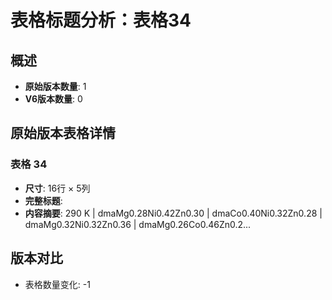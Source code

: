 # 表格标题分析：表格34

## 概述
- **原始版本数量**: 1
- **V6版本数量**: 0

## 原始版本表格详情

### 表格 34
- **尺寸**: 16行 × 5列
- **完整标题**: 
- **内容摘要**: 290 K | dmaMg0.28Ni0.42Zn0.30 | dmaCo0.40Ni0.32Zn0.28 | dmaMg0.32Ni0.32Zn0.36 | dmaMg0.26Co0.46Zn0.2...

## 版本对比

- 表格数量变化: -1
